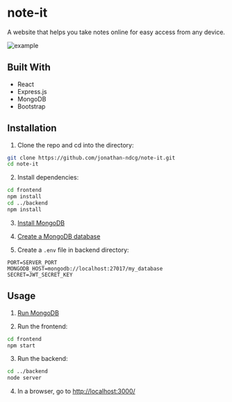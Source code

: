 # note-it

A website that helps you take notes online for easy access from any device.

![example](https://user-images.githubusercontent.com/124545488/217486465-454efdb8-f951-4f2f-bbce-d5ddcdb3ea51.png)

## Built With

* React
* Express.js
* MongoDB
* Bootstrap

## Installation

1. Clone the repo and cd into the directory:

```sh
git clone https://github.com/jonathan-ndcg/note-it.git
cd note-it
```

2. Install dependencies:

```sh
cd frontend
npm install
cd ../backend
npm install
```

3. [Install MongoDB](https://www.mongodb.com/docs/manual/administration/install-community/)

4. [Create a MongoDB database](https://www.mongodb.com/basics/create-database)

4. Create a `.env` file in backend directory:

```dosini
PORT=SERVER_PORT
MONGODB_HOST=mongodb://localhost:27017/my_database
SECRET=JWT_SECRET_KEY
```

## Usage

1. [Run MongoDB](https://www.mongodb.com/docs/manual/administration/install-community/)

2. Run the frontend:

```sh
cd frontend
npm start
```

3. Run the backend:

```sh
cd ../backend
node server
```

4. In a browser, go to [http://localhost:3000/](http://localhost:3000/)
